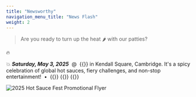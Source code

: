 ```yaml
---
title: "Newsworthy"
navigation_menu_title: "News Flash"
weight: 2
---
```


> Are you ready to turn up the heat 🌶️ with our patties?

🔥
 
 💥 ***Saturday, May 3, 2025*** &nbsp;@&nbsp; {{<extlink text="The Cambridge Foundry" href="https://www.cambridgefoundry.org/visit-us" icon="fa fa-external-link">}} in Kendall Square, Cambridge. It's a spicy celebration of global hot sauces, fiery challenges, and non-stop entertainment! &nbsp;•&nbsp; {{<icon class="fa fa-ticket">}} {{<extlink text="Get Tickets Here" href="https://www.eventbrite.com/e/2025-rhythm-n-spice-hot-sauce-fest-tickets-1236127413369">}} {{<icon class="fa fa-ticket">}} 
 

![2025 Hot Sauce Fest Promotional Flyer](../images/rns-hotsauce-2025.png)



